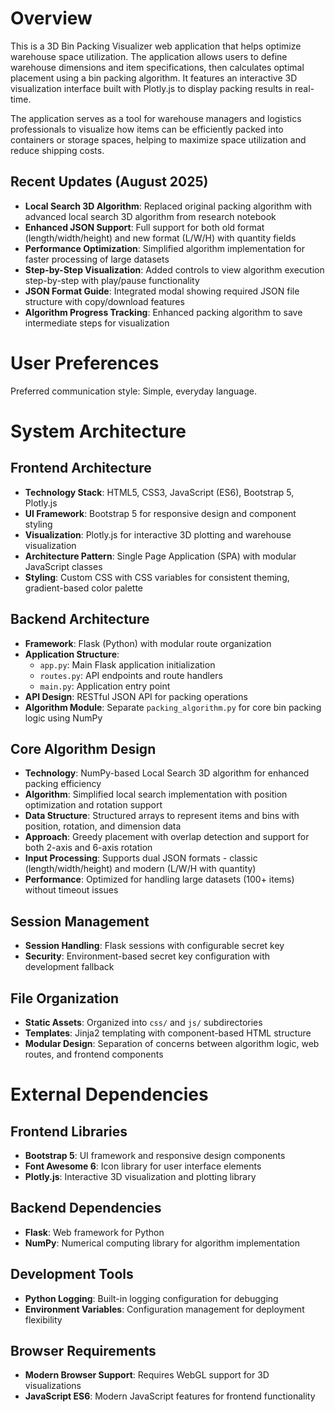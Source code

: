 # Overview

This is a 3D Bin Packing Visualizer web application that helps optimize warehouse space utilization. The application allows users to define warehouse dimensions and item specifications, then calculates optimal placement using a bin packing algorithm. It features an interactive 3D visualization interface built with Plotly.js to display packing results in real-time.

The application serves as a tool for warehouse managers and logistics professionals to visualize how items can be efficiently packed into containers or storage spaces, helping to maximize space utilization and reduce shipping costs.

## Recent Updates (August 2025)
- **Local Search 3D Algorithm**: Replaced original packing algorithm with advanced local search 3D algorithm from research notebook
- **Enhanced JSON Support**: Full support for both old format (length/width/height) and new format (L/W/H) with quantity fields
- **Performance Optimization**: Simplified algorithm implementation for faster processing of large datasets
- **Step-by-Step Visualization**: Added controls to view algorithm execution step-by-step with play/pause functionality
- **JSON Format Guide**: Integrated modal showing required JSON file structure with copy/download features
- **Algorithm Progress Tracking**: Enhanced packing algorithm to save intermediate steps for visualization

# User Preferences

Preferred communication style: Simple, everyday language.

# System Architecture

## Frontend Architecture
- **Technology Stack**: HTML5, CSS3, JavaScript (ES6), Bootstrap 5, Plotly.js
- **UI Framework**: Bootstrap 5 for responsive design and component styling
- **Visualization**: Plotly.js for interactive 3D plotting and warehouse visualization
- **Architecture Pattern**: Single Page Application (SPA) with modular JavaScript classes
- **Styling**: Custom CSS with CSS variables for consistent theming, gradient-based color palette

## Backend Architecture
- **Framework**: Flask (Python) with modular route organization
- **Application Structure**: 
  - `app.py`: Main Flask application initialization
  - `routes.py`: API endpoints and route handlers
  - `main.py`: Application entry point
- **API Design**: RESTful JSON API for packing operations
- **Algorithm Module**: Separate `packing_algorithm.py` for core bin packing logic using NumPy

## Core Algorithm Design
- **Technology**: NumPy-based Local Search 3D algorithm for enhanced packing efficiency
- **Algorithm**: Simplified local search implementation with position optimization and rotation support
- **Data Structure**: Structured arrays to represent items and bins with position, rotation, and dimension data
- **Approach**: Greedy placement with overlap detection and support for both 2-axis and 6-axis rotation
- **Input Processing**: Supports dual JSON formats - classic (length/width/height) and modern (L/W/H with quantity)
- **Performance**: Optimized for handling large datasets (100+ items) without timeout issues

## Session Management
- **Session Handling**: Flask sessions with configurable secret key
- **Security**: Environment-based secret key configuration with development fallback

## File Organization
- **Static Assets**: Organized into `css/` and `js/` subdirectories
- **Templates**: Jinja2 templating with component-based HTML structure
- **Modular Design**: Separation of concerns between algorithm logic, web routes, and frontend components

# External Dependencies

## Frontend Libraries
- **Bootstrap 5**: UI framework and responsive design components
- **Font Awesome 6**: Icon library for user interface elements
- **Plotly.js**: Interactive 3D visualization and plotting library

## Backend Dependencies
- **Flask**: Web framework for Python
- **NumPy**: Numerical computing library for algorithm implementation

## Development Tools
- **Python Logging**: Built-in logging configuration for debugging
- **Environment Variables**: Configuration management for deployment flexibility

## Browser Requirements
- **Modern Browser Support**: Requires WebGL support for 3D visualizations
- **JavaScript ES6**: Modern JavaScript features for frontend functionality